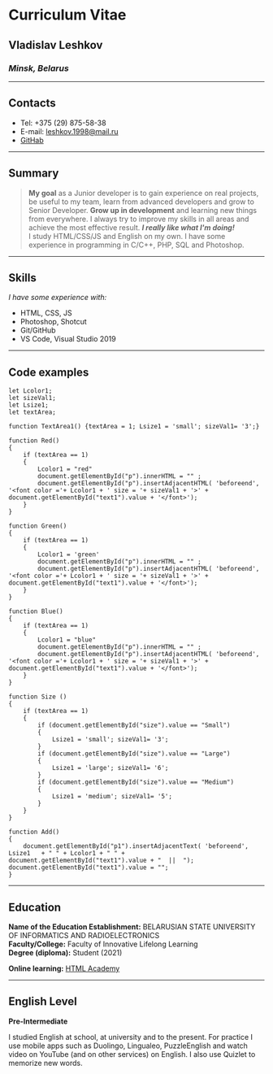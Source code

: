 # Curriculum Vitae
## **Vladislav Leshkov** 
### *Minsk, Belarus*
---
## **Contacts**

+ Tel: +375 (29) 875-58-38
+ E-mail: leshkov.1998@mail.ru
+ [GitHab](https://github.com/LeshkK)

---
## **Summary** 

>**My goal** as a Junior developer is to gain experience on real projects, be useful to my team, learn from advanced developers and grow to Senior Developer. **Grow up in development**  and learning new things from everywhere. I always try to improve my skills in all areas and achieve the most effective result.
 ***I really like what I'm doing!***  
 I study HTML/CSS/JS and English on my own. I have some experience in programming in C/C++, PHP, SQL and Photoshop. 

---

## **Skills**

*I have some experience with:*

+ HTML, CSS, JS
+ Photoshop, Shotcut
+ Git/GitHub
+ VS Code, Visual Studio 2019

---
## **Code examples**


    let Lcolor1;
    let sizeVal1;
    let Lsize1;
    let textArea;

    function TextArea1() {textArea = 1; Lsize1 = 'small'; sizeVal1= '3';}

    function Red()
    {	
        if (textArea == 1)
        {
            Lcolor1 = "red"
            document.getElementById("p").innerHTML = "" ; 
            document.getElementById("p").insertAdjacentHTML( 'beforeend', '<font color ='+ Lcolor1 + ' size = '+ sizeVal1 + '>' + document.getElementById("text1").value + '</font>'); 
        }
    }

    function Green()
    {
        if (textArea == 1)
        {
            Lcolor1 = 'green'
            document.getElementById("p").innerHTML = "" ;
            document.getElementById("p").insertAdjacentHTML( 'beforeend', '<font color ='+ Lcolor1 + ' size = '+ sizeVal1 + '>' + document.getElementById("text1").value + '</font>');
        }
    }

    function Blue()
    {
        if (textArea == 1)
        {
            Lcolor1 = "blue"
            document.getElementById("p").innerHTML = "" ;
            document.getElementById("p").insertAdjacentHTML( 'beforeend', '<font color ='+ Lcolor1 + ' size = '+ sizeVal1 + '>' + document.getElementById("text1").value + '</font>');
        }
    }

    function Size ()
    {
        if (textArea == 1)
        {
            if (document.getElementById("size").value == "Small")
            {
                Lsize1 = 'small'; sizeVal1= '3';
            }
            if (document.getElementById("size").value == "Large")
            {
                Lsize1 = 'large'; sizeVal1= '6';
            }
            if (document.getElementById("size").value == "Medium")
            {
                Lsize1 = 'medium'; sizeVal1= '5';
            }
        }
    }

    function Add()
    {
        document.getElementById("p1").insertAdjacentText( 'beforeend', Lsize1	+ " " + Lcolor1 + " " + document.getElementById("text1").value + "  ||  ");
    document.getElementById("text1").value = "";
    } 

---

## **Education**
**Name of the Education Establishment:** BELARUSIAN  STATE UNIVERSITY OF INFORMATICS AND RADIOELECTRONICS  
**Faculty/College:** Faculty of Innovative Lifelong Learning  
**Degree (diploma):** Student (2021)

**Online learning:** [HTML Academy](https://htmlacademy.ru/profile/id1194779)

---
## **English Level**

**Pre-Intermediate**

I studied English at school, at university and to the present. For practice I use mobile apps such as Duolingo, Lingualeo, PuzzleEnglish and watch video on YouTube (and on other services) on English. I also use Quizlet to memorize new words.